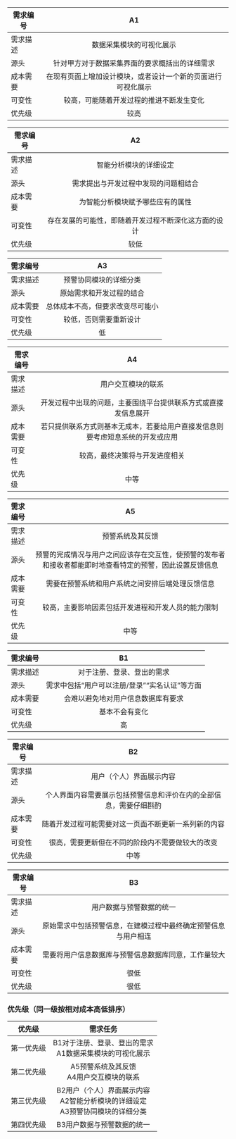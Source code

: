 | 需求编号 |                              A1                              |
| -------- | :----------------------------------------------------------: |
| 需求描述 |                   数据采集模块的可视化展示                   |
| 源头     |        针对甲方对于数据采集界面的要求概括出的详细需求        |
| 成本需要 | 在现有页面上增加设计模块，或者设计一个新的页面进行可视化展示 |
| 可变性   |           较高，可能随着开发过程的推进不断发生变化           |
| 优先级   |                             较高                             |

| 需求编号 |                          A2                          |
| ------ | :----------------------------------------------------: |
| 需求描述 |                智能分析模块的详细设定                |
| 源头     |         需求提出与开发过程中发现的问题相结合         |
| 成本需要 |           为智能分析模块赋予哪些应有的属性           |
| 可变性   | 存在发展的可能性，即随着开发过程不断深化这方面的设计 |
| 优先级   |                         较低                         |

| 需求编号 |                A3                |
| -------- | :------------------------------: |
| 需求描述 |      预警协同模块的详细分类      |
| 源头     |     原始需求和开发过程的结合     |
| 成本需要 | 总体成本不高，但要求改变尽可能小 |
| 可变性   |      较低，否则需要重新设计      |
| 优先级   |                低                |

| 需求编号 |                              A4                              |
| -------- | :------------------------------------------------------: |
| 需求描述 |                      用户交互模块的联系                      |
| 源头     | 开发过程中出现的问题，主要围绕平台提供联系方式或直接发信息展开 |
| 成本需要 | 若只提供联系方式则基本无成本，若要给用户直接发信息则要考虑短息系统的开发或应用 |
| 可变性   |                较高，最终决策将与开发进度相关                |
| 优先级   |                             中等                             |

| 需求编号 |                              A5                              |
| :------- | :----------------------------------------------------------: |
| 需求描述 |                       预警系统及其反馈                       |
| 源头     | 预警的完成情况与用户之间应该存在交互性，使预警的发布者和接收者都能即时地查看特定的预警，因此设置反馈信息 |
| 成本需要 |       需要在预警系统和用户系统之间安排后端处理反馈信息       |
| 可变性   |      较高，主要影响因素包括开发进程和开发人员的能力限制      |
| 优先级   |                             中等                             |

| 需求编号 |                      B1                       |
| -------- | :-------------------------------------------: |
| 需求描述 |          对于注册、登录、登出的需求           |
| 源头     | 需求中包括“用户可以注册/登录”“实名认证”等方面 |
| 成本需要 |      会难以避免地对用户信息数据库有要求       |
| 可变性   |                基本不会有变化                 |
| 优先级   |                      高                       |

| 需求编号 |                              B2                              |
| -------- | :----------------------------------------------------------: |
| 需求描述 |                   用户（个人）界面展示内容                   |
| 源头    | 个人界面内容需要展示包括预警信息和评价在内的全部信息，需要仔细斟酌 |
| 成本需要 |     随着开发过程可能需要对这一页面不断更新一系列新的内容     |
| 可变性   |       很高，需要更新但在不同的阶段内不需要做较大的改变       |
| 优先级   |                             中等                             |

| 需求编号 |                              B3                              |
| -------- | :----------------------------------------------------------: |
| 需求描述 |                   用户数据与预警数据的统一                   |
| 源头     | 原始需求中包括预警信息，在建模过程中最终确定预警信息与用户相连 |
| 成本需要 |     需要将用户信息数据库与预警信息数据库同意，工作量较大     |
| 可变性   |                             很低                             |
| 优先级   |                             很低                             |

### 优先级（同一级按相对成本高低排序）

| 优先级     |                           需求任务                           |
| ------| :----------------------------------------------------------: |
| 第一优先级 | B1对于注册、登录、登出的需求<br />A1数据采集模块的可视化展示 |
| 第二优先级 |         A5预警系统及其反馈<br />A4用户交互模块的联系         |
| 第三优先级 | B2用户（个人）界面展示内容<br />A2智能分析模块的详细设定<br />A3预警协同模块的详细分类 |
| 第四优先级 |                  B3用户数据与预警数据的统一                  |